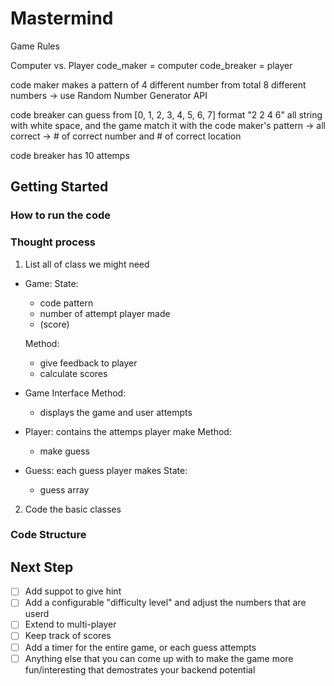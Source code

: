 # Mastermind
Game Rules

Computer vs. Player
code_maker = computer
code_breaker = player

code maker makes a pattern of 4 different number from total 8 different numbers
-> use Random Number Generator API

code breaker can guess from [0, 1, 2, 3, 4, 5, 6, 7]
format "2 2 4 6" all string with white space, and the game match it with the code maker's pattern
-> all correct
-> # of correct number and # of correct location

code breaker has 10 attemps



## Getting Started
### How to run the code

### Thought process
1. List all of class we might need
- Game:
    State:
    - code pattern
    - number of attempt player made
    - (score)

    Method:
    - give feedback to player
    - calculate scores

- Game Interface
    Method:
    - displays the game and user attempts

- Player: contains the attemps player make
    Method:
    - make guess

- Guess: each guess player makes
    State:
    - guess array

2. Code the basic classes

### Code Structure

## Next Step
- [ ] Add suppot to give hint
- [ ] Add a configurable "difficulty level" and adjust the numbers that are userd
- [ ] Extend to multi-player
- [ ] Keep track of scores
- [ ] Add a timer for the entire game, or each guess attempts
- [ ] Anything else that you can come up with to make the game more fun/interesting that demostrates your backend potential